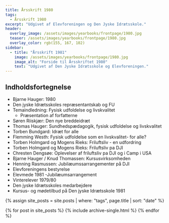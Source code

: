 ```yaml
---
title: Årsskrift 1980
tags:
  - Årsskrift 1980
excerpt: "Udgivet af Elevforeningen og Den Jyske Idrætsskole."
header:
  overlay_image: /assets/images/yearbooks/frontpage/1980.jpg
  teaser: /assets/images/yearbooks/frontpage/1980.jpg
  overlay_color: rgb(155, 167, 102)
sidebar:
  - title: "Årsskrift 1981"
    image: /assets/images/yearbooks/frontpage/1980.jpg
    image_alt: "Forside til Årsskriftet 1980"
    text: "Udgivet af Den Jyske Idrætsskole og Elevforeningen."
---
```


## Indholdsfortegnelse

- Bjarne Hauger: 1980
- Den jyske Idrætsskoles repræsentantskab og FU
- Temaindledning: Fysisk udfoldelse og livskvalitet
  - Præsentation af forfatterne
- Søren Riiskjær: Den nye breddeidræt
- Thomas Hauger: Sundhedspædagogik, fysisk udfoldelse og livskvalitet 
- Torben Bundgard: Idræt for alle
- Flemming Westh: Fysisk udfoldelse som en livskvalitet- for alle?
- Torben Holmgard og Mogens Rieks: Friluftsliv - en udfordring 
- Torben Holmgard og Mogens Rieks: Friluftsliv pa DJI
- Chresten Dengsøe: Oplevelser af friluftsliv pa DJI og i Camp i USA
- Bjarne Hauger / Knud Thomassen: Kursusvirksomheden
- Henning Rasmussen: Jubilæumssarrangementer på DJI
- Elevforeningens bestyrelse
- Elevmede 1981 -Jubilæumsarrangement
- Vinterelever 1979/80
- Den jyske Idrætsskoles medarbejdere
- Kursus- og mødetilbud på Den jyske Idrætsskole 1981

{% assign site_posts = site.posts | where: "tags", page.title | sort: "date" %}

<div class="grid__wrapper">
  {% for post in site_posts %}
    {% include archive-single.html %}
  {% endfor %}
</div>

